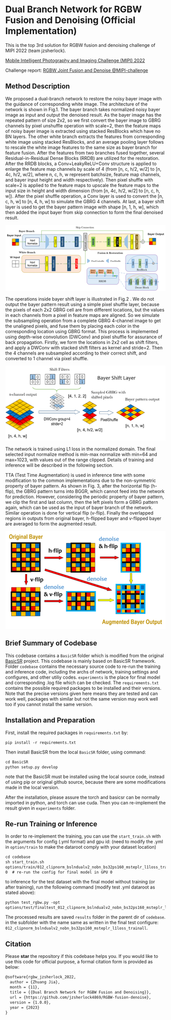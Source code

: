 # Dual Branch Network for RGBW Fusion and Denoising (Official Implementation)

This is the top 3rd solution for RGBW fusion and denoising challenge of MIPI 2022 (team jzsherlock).

[Mobile Intelligent Photography and Imaging Challenge (MIPI) 2022](https://mipi-challenge.org/)

Challenge report: [RGBW Joint Fusion and Denoise @MIPI-challenge](https://arxiv.org/abs/2209.07530)

## Method Description
We proposed a dual-branch network to restore the noisy bayer image with the guidance of corresponding white image. The architecture of the network is shown in Fig.1. The bayer branch takes normalized noisy bayer image as input and output the denoised result. As the bayer image has the repeated pattern of size 2x2, so we first convert the bayer image to GBRG channels by pixel unshuffle operation with scale=2, then the feature maps of noisy bayer image is extracted using stacked ResBlocks which have no BN layers. The other white branch extracts the features from corresponding white image using stacked ResBlocks, and an average pooling layer follows to rescale the white image features to the same size as bayer branch for feature fusion. After the features from two branches fused together, several Residual-in-Residual Dense Blocks (RRDB) are utilized for the restoration. After the RRDB blocks, a Conv+LeakyReLU+Conv structure is applied to enlarge the feature map channels by scale of 4 (from [n, c, h/2, w/2] to [n, 4c, h/2, w/2], where n, c, h, w represent batchsize, feature map channels, and bayer input height and width respectively). Then pixel shuffle with scale=2 is applied to the feature maps to upscale the feature maps to the input size in height and width dimension (from [n, 4c, h/2, w/2] to [n, c, h, w]). After the pixel shuffle operation, a Conv layer is used to convert the [n, c, h, w] to [n, 4, h, w] to simulate the GBRG 4 channels. At last, a bayer shift layer is used to get the bayer pattern image with shape [n, 1, h, w], which then added the input bayer from skip connection to form the final denoised result. 

![network structure](assets/fig2.png)

The operations inside bayer shift layer is illustrated in Fig.2 . We do not output the bayer pattern result using a simple pixel shuffle layer, because the pixels of each 2x2 GBRG cell are from different locations, but the values in each channels from a pixel in feature maps are aligned. So we simulate the subsampling operation from a complete GBRG 4-channel image to get the unaligned pixels, and fuse them by placing each color in the corresponding location using GBRG format. This process is implemented using depth-wise convolution (DWConv) and pixel shuffle for assurance of back propagation. Firstly, we form the locations in 2x2 cell as shift filters, and apply a DWConv with stacked shift filters as kernel and stride=2. Then the 4 channels are subsampled according to their correct shift, and converted to 1 channel via pixel shuffle. 

![bayer shift layer](assets/fig3.png)

The network is trained using L1 loss in the normalized domain. The final selected input normalize method is min-max normalize with min=64 and max=1023, with values out of the range clipped. Details of training and inference will be described in the following section.

TTA (Test Time Augmentation) is used in inference time with some modification to the common implementations due to the non-symmetric property of bayer pattern. As shown in Fig. 3, after the horizontal flip (h-flip), the GBRG pattern turns into BGGR, which cannot feed into the network for prediction. However, considering the periodic property of bayer pattern, we clip the first and last column, then the left pixels form a GBRG pattern again, which can be used as the input of bayer branch of the network. Similar operation is done for vertical flip (v-flip). Finally the overlapped regions in outputs from original bayer, h-flipped bayer and v-flipped bayer are averaged to form the augmented result.

![TTA for bayer pattern](assets/fig4.png)

## Brief Summary of Codebase

This codebase contains a `BasicSR` folder which is modified from the original [BasicSR](https://github.com/XPixelGroup/BasicSR) project. This codebase is mainly based on BasicSR framework. Folder `codebase` contains the necessary source code to re-run the training and inference code, including the archs of network, training settings and configures, and other utiliy codes. `experiments` is the place for final model and corresponding .log file which can be checked. The `requirements.txt` contains the possible required packages to be installed and their versions. Note that the precise versions given here means they are tested and can work well, packages with similar but not the same version may work well too if you cannot install the same version.

## Installation and Preparation

First, install the required packages in `requirements.txt` by:

```shell
pip install -r requirements.txt
```

Then install BasicSR from the local `BasicSR` folder, using command:

```shell
cd BasicSR
python setup.py develop
```

note that the BasicSR must be installed using the local source code, instead of using pip or original github source, because there are some modifications made in the local version. 

After the installation, please assure the torch and basicsr can be normally imported in python, and torch can use cuda. Then you can re-implement the result given in `experiments` folder.

## Re-run Training or Inference

In order to re-implement the training, you can use the `start_train.sh` with the arguments for config (.yml format) and gpu id:
(need to modify the .yml in `option/train` to make the dataroot comply with your dataset location)

```shell
cd codebase
sh start_train.sh options/train/012_clipnorm_bslndualv2_nobn_bs32ps160_msteplr_l1loss_trainall.yml 0  # re-run the config for final model in GPU 0
```

to inference for the test dataset with the final model without training (or after training), run the following command (modify test .yml dataroot as stated above):

```shell
python test_rgbw.py -opt options/test/finaltest_012_clipnorm_bslndualv2_nobn_bs32ps160_msteplr_l1loss_trainall_tta.yml
```

The processed results are saved `results` folder in the parent dir of `codebase`. in the subfolder with the name same as written in the final test configure: `012_clipnorm_bslndualv2_nobn_bs32ps160_msteplr_l1loss_trainall`.


## Citation

Please **star** the repository if this codebase helps you. If you would like to use this code for official purpose, a formal citation form is provided as below:

```
@software{rgbw_jzsherlock_2022,
  author = {Zhuang Jia},
  month = {11},
  title = {{Dual Branch Network for RGBW Fusion and Denoising}},
  url = {https://github.com/jzsherlock4869/RGBW-fusion-denoise},
  version = {1.0.0},
  year = {2023}
}
```

